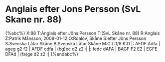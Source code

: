 # Anglais efter Jons Persson (SvL Skane nr. 88)

{%abc%}
X:88
T:Anglais efter Jöns Persson
T:(SvL Skåne nr. 88)
R:Anglais
Z:Patrik Månsson, 2009-01-12
O:Roalöv, Skåne
S:efter Jöns Persson
S:Svenska Låtar Skåne
B:Svenska Låtar Skåne
M:C
L:1/8
K:D
|: AFDF Adfa | ageg g2 f2 | AFDF cdfa | (bg)ec d2 z2 :|
|: fedc dAFA | BAGF F2 E2 | EGFE DFAd | (fa)ge d2 z2 :|
{%endabc%}

